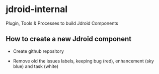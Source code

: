 # jdroid-internal
Plugin, Tools &amp; Processes to build Jdroid Components

## How to create a new Jdroid component

* Create github repository

* Remove old the issues labels, keeping bug (red), enhancement (sky blue) and task (white)

